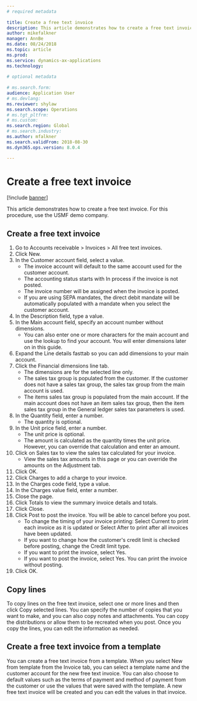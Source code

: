 ```yaml
--- 
# required metadata 
 
title: Create a free text invoice
description: This article demonstrates how to create a free text invoice. 
author: mikefalkner
manager: AnnBe 
ms.date: 08/24/2018
ms.topic: article 
ms.prod:  
ms.service: dynamics-ax-applications 
ms.technology:  
 
# optional metadata 
 
# ms.search.form:   
audience: Application User 
# ms.devlang:  
ms.reviewer: shylaw
ms.search.scope: Operations 
# ms.tgt_pltfrm:  
# ms.custom:  
ms.search.region: Global
# ms.search.industry: 
ms.author: mfalkner
ms.search.validFrom: 2018-08-30 
ms.dyn365.ops.version: 8.0.4

---
```


# Create a free text invoice

[!include [banner](../includes/banner.md)]

This article demonstrates how to create a free text invoice. For this procedure, use the USMF demo company.

## Create a free text invoice

1. Go to Accounts receivable > Invoices > All free text invoices.
2. Click New.
3. In the Customer account field, select a value.
    * The invoice account will default to the same account used for the customer account.   
    * The accounting status starts with In process if the invoice is not posted.   
    * The invoice number will be assigned when the invoice is posted.  
    * If you are using SEPA mandates, the direct debit mandate will be automatically populated with a mandate when you select the customer account.  
4. In the Description field, type a value.
5. In the Main account field, specify an account number without dimensions.
    * You can also enter one or more characters for the main account and use the lookup to find your account. You will enter dimensions later on in this guide.  
6. Expand the Line details fasttab so you can add dimensions to your main account.
7. Click the Financial dimensions line tab.
    * The dimensions are for the selected line only.    
    * The sales tax group is populated from the customer. If the customer does not have a sales tax group, the sales tax group from the main account is used.  
    * The items sales tax group is populated from the main account. If the main account does not have an item sales tax group, then the item sales tax group in the General ledger sales tax parameters is used.    
8. In the Quantity field, enter a number.
    * The quantity is optional.  
9. In the Unit price field, enter a number.
    * The unit price is optional.  
    * The amount is calculated as the quantity times the unit price. However, you can override that calculation and enter an amount.  
10. Click on Sales tax to view the sales tax calculated for your invoice.
    * View the sales tax amounts in this page or you can override the amounts on the Adjustment tab.  
11. Click OK.
12. Click Charges to add a charge to your invoice. 
13. In the Charges code field, type a value.
14. In the Charges value field, enter a number.
15. Close the page.
16. Click Totals to view the summary invoice details and totals.
17. Click Close.
18. Click Post to post the invoice. You will be able to cancel before you post.
    * To change the timing of your invoice printing:  Select Current to print each invoice as it is updated   or  Select After to print after all invoices have been updated.  
    * If you want to change how the customer's credit limit is checked before posting, change the Credit limit type.  
    * If you want to print the invoice, select Yes.  
    * If you want to post the invoice, select Yes. You can print the invoice without posting.  
19. Click OK.

## Copy lines
To copy lines on the free text invoice, select one or more lines and then click Copy selected lines. You can specify the number of copies that you want to make, and you can also copy notes and attachments. You can copy the distributions or allow them to be recreated when you post. Once you copy the lines, you can edit the information as needed. 

## Create a free text invoice from a template
You can create a free text invoice from a template. When you select New from template from the Invoice tab, you can select a template name and the customer account for the new free text invoice. You can also choose to default values such as the terms of payment and method of payment from the customer or use the values that were saved with the template. A new free text invoice will be created and you can edit the values in that invoice. 
